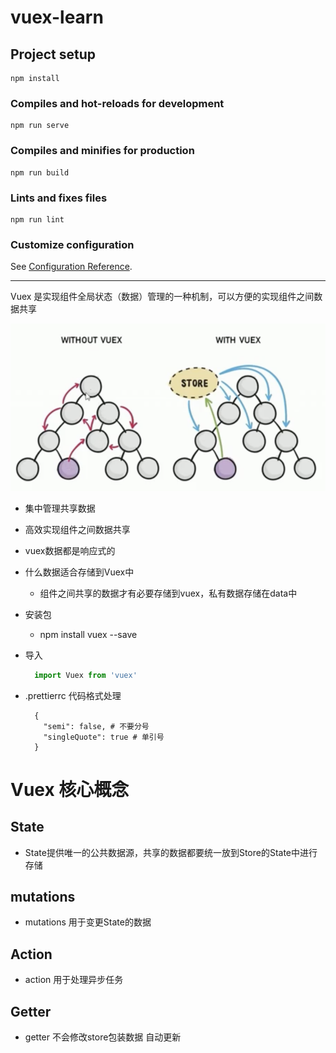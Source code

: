 # vuex-learn

## Project setup
```
npm install
```

### Compiles and hot-reloads for development
```
npm run serve
```

### Compiles and minifies for production
```
npm run build
```

### Lints and fixes files
```
npm run lint
```

### Customize configuration
See [Configuration Reference](https://cli.vuejs.org/config/).

---

Vuex 是实现组件全局状态（数据）管理的一种机制，可以方便的实现组件之间数据共享

![image](images/vuex-01.png)

- 集中管理共享数据
- 高效实现组件之间数据共享
- vuex数据都是响应式的

- 什么数据适合存储到Vuex中
  - 组件之间共享的数据才有必要存储到vuex，私有数据存储在data中
    
- 安装包
  - npm install vuex --save
    
- 导入
  ```javascript
    import Vuex from 'vuex'
  ```

- .prettierrc
  代码格式处理
  ```text
    {
      "semi": false, # 不要分号
      "singleQuote": true # 单引号
    }
  ```
  

# Vuex 核心概念

## State
- State提供唯一的公共数据源，共享的数据都要统一放到Store的State中进行存储
## mutations
- mutations 用于变更State的数据
## Action
- action 用于处理异步任务
## Getter
- getter 不会修改store包装数据 自动更新